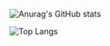 ![Anurag's GitHub stats](https://github-readme-stats.vercel.app/api?username=EmanuelyTauany&theme=radical&show_icons=true)

![Top Langs](https://github-readme-stats.vercel.app/api/top-langs/?username=EmanuelyTauany&theme=radical&hide_progress=true)
